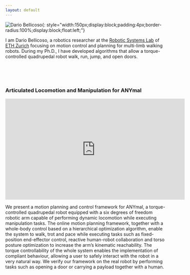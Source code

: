 ```yaml
---
layout: default
---
```

![Dario Bellicoso](/assets/images/alma_pic.png){: style="width:150px;display:block;padding:4px;border-radius:100%;display:block;float:left;"}
<p>
I am Dario Bellicoso, a robotics researcher at the <a href="http://www.rsl.ethz.ch">Robotic Systems Lab</a> of <a href="https://www.ethz.ch/en.html">ETH Zurich</a> focusing on motion control and planning for multi-limb walking robots. During my Ph.D., I have developed algorithms that allow a torque-controlled quadrupedal robot walk, run, jump, and open doors.  
</p>
<div style="padding-top:50px"></div>


### Articulated Locomotion and Manipulation for ANYmal
<div class="container">
  <iframe width="560" height="315" padding-bottom="10px" src="https://www.youtube.com/embed/XrcLXX4AEWE" frameborder="0" allow="accelerometer; autoplay; encrypted-media; gyroscope; picture-in-picture" allowfullscreen></iframe>
</div>
<p>
We present a motion planning and control framework for ANYmal, a torque-controlled quadrupedal robot equipped with a six degrees of freedom robotic arm capable of performing dynamic locomotion while executing manipulation tasks. The online motion planning framework, together with a whole-body control based on a hierarchical optimization algorithm, enable the system to walk, trot and pace while executing tasks such as fixed-position end-effector control, reactive human-robot collaboration and torso posture optimization to increase the arm’s kinematic reachability. The torque controllability of the whole system enables the implementation of compliant behaviour, allowing a user to safely interact with the robot in a very natural way. We verify our framework on the real robot by performing tasks such as opening a door or carrying a payload together with a human.
</p>
